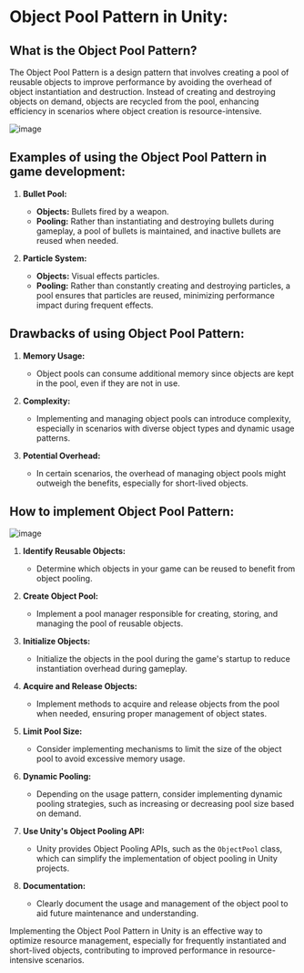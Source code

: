 # **Object Pool Pattern in Unity:**

## **What is the Object Pool Pattern?**

The Object Pool Pattern is a design pattern that involves creating a pool of reusable objects to improve performance by avoiding the overhead of object instantiation and destruction. Instead of creating and destroying objects on demand, objects are recycled from the pool, enhancing efficiency in scenarios where object creation is resource-intensive.

![image](https://github.com/iAmSidh108/DP_ObjectPool/assets/63715240/54ca5d14-36e6-4436-a292-96926b1da38c)


## **Examples of using the Object Pool Pattern in game development:**

1. **Bullet Pool:**
   - **Objects:** Bullets fired by a weapon.
   - **Pooling:** Rather than instantiating and destroying bullets during gameplay, a pool of bullets is maintained, and inactive bullets are reused when needed.

2. **Particle System:**
   - **Objects:** Visual effects particles.
   - **Pooling:** Rather than constantly creating and destroying particles, a pool ensures that particles are reused, minimizing performance impact during frequent effects.

## **Drawbacks of using Object Pool Pattern:**

1. **Memory Usage:**
   - Object pools can consume additional memory since objects are kept in the pool, even if they are not in use.

2. **Complexity:**
   - Implementing and managing object pools can introduce complexity, especially in scenarios with diverse object types and dynamic usage patterns.

3. **Potential Overhead:**
   - In certain scenarios, the overhead of managing object pools might outweigh the benefits, especially for short-lived objects.

## **How to implement Object Pool Pattern:**

![image](https://github.com/iAmSidh108/DP_ObjectPool/assets/63715240/d2d2036c-215a-4fc0-853a-57c72cc989a3)

1. **Identify Reusable Objects:**
   - Determine which objects in your game can be reused to benefit from object pooling.

2. **Create Object Pool:**
   - Implement a pool manager responsible for creating, storing, and managing the pool of reusable objects.

3. **Initialize Objects:**
   - Initialize the objects in the pool during the game's startup to reduce instantiation overhead during gameplay.

4. **Acquire and Release Objects:**
   - Implement methods to acquire and release objects from the pool when needed, ensuring proper management of object states.

5. **Limit Pool Size:**
   - Consider implementing mechanisms to limit the size of the object pool to avoid excessive memory usage.

6. **Dynamic Pooling:**
   - Depending on the usage pattern, consider implementing dynamic pooling strategies, such as increasing or decreasing pool size based on demand.

7. **Use Unity's Object Pooling API:**
   - Unity provides Object Pooling APIs, such as the `ObjectPool` class, which can simplify the implementation of object pooling in Unity projects.

8. **Documentation:**
   - Clearly document the usage and management of the object pool to aid future maintenance and understanding.

Implementing the Object Pool Pattern in Unity is an effective way to optimize resource management, especially for frequently instantiated and short-lived objects, contributing to improved performance in resource-intensive scenarios.
